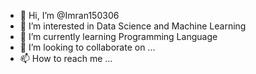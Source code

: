 - 👋 Hi, I’m @Imran150306
- 👀 I’m interested in Data Science and Machine Learning
- 🌱 I’m currently learning Programming Language
- 💞️ I’m looking to collaborate on ...
- 📫 How to reach me ...

<!---
Imran150306/Imran150306 is a ✨ special ✨ repository because its `README.md` (this file) appears on your GitHub profile.
You can click the Preview link to take a look at your changes.
--->

